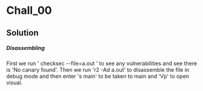 # Chall_00

## Solution

##### Disassembling

First we run ' checksec --file=a.out ' to see any vulnerabilities and see there is 'No canary found'. 
Then we run 'r2 -Ad a.out' to disassemble the file in debug mode and then enter 's main' to be taken to main and 'Vp' to open visual.
